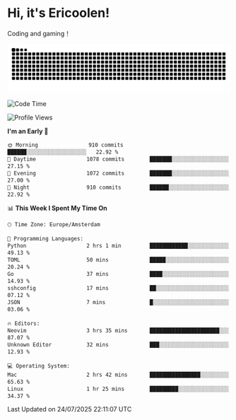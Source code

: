 # Hi, it's Ericoolen!
Coding and gaming！

<picture>
  <source media="(prefers-color-scheme: dark)" srcset="https://raw.githubusercontent.com/Eric-Song-Nop/Eric-Song-Nop/output/github-contribution-grid-snake-dark.svg">
  <source media="(prefers-color-scheme: light)" srcset="https://raw.githubusercontent.com/Eric-Song-Nop/Eric-Song-Nop/output/github-contribution-grid-snake.svg">
  <img alt="github contribution grid snake animation" src="https://raw.githubusercontent.com/Eric-Song-Nop/Eric-Song-Nop/output/github-contribution-grid-snake.svg">
</picture>

<!--START_SECTION:waka-->
![Code Time](http://img.shields.io/badge/Code%20Time-1%2C854%20hrs%202%20mins-blue)

![Profile Views](http://img.shields.io/badge/Profile%20Views-1-blue)

**I'm an Early 🐤** 

```text
🌞 Morning                910 commits         ██████░░░░░░░░░░░░░░░░░░░   22.92 % 
🌆 Daytime                1078 commits        ███████░░░░░░░░░░░░░░░░░░   27.15 % 
🌃 Evening                1072 commits        ███████░░░░░░░░░░░░░░░░░░   27.00 % 
🌙 Night                  910 commits         ██████░░░░░░░░░░░░░░░░░░░   22.92 % 
```


📊 **This Week I Spent My Time On** 

```text
🕑︎ Time Zone: Europe/Amsterdam

💬 Programming Languages: 
Python                   2 hrs 1 min         ████████████░░░░░░░░░░░░░   49.13 % 
TOML                     50 mins             █████░░░░░░░░░░░░░░░░░░░░   20.24 % 
Go                       37 mins             ████░░░░░░░░░░░░░░░░░░░░░   14.93 % 
sshconfig                17 mins             ██░░░░░░░░░░░░░░░░░░░░░░░   07.12 % 
JSON                     7 mins              █░░░░░░░░░░░░░░░░░░░░░░░░   03.06 % 

🔥 Editors: 
Neovim                   3 hrs 35 mins       ██████████████████████░░░   87.07 % 
Unknown Editor           32 mins             ███░░░░░░░░░░░░░░░░░░░░░░   12.93 % 

💻 Operating System: 
Mac                      2 hrs 42 mins       ████████████████░░░░░░░░░   65.63 % 
Linux                    1 hr 25 mins        █████████░░░░░░░░░░░░░░░░   34.37 % 
```


 Last Updated on 24/07/2025 22:11:07 UTC
<!--END_SECTION:waka-->
